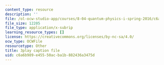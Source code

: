 ```yaml
---
content_type: resource
description: ''
file: /ol-ocw-studio-app/courses/8-04-quantum-physics-i-spring-2016/c6a6b989e45550acba1b882436a3475d_S9RjSQro2e0.vtt
file_size: 12205
file_type: application/x-subrip
learning_resource_types: []
license: https://creativecommons.org/licenses/by-nc-sa/4.0/
ocw_type: OCWFile
resourcetype: Other
title: 3play caption file
uid: c6a6b989-e455-50ac-ba1b-882436a3475d
---
```

